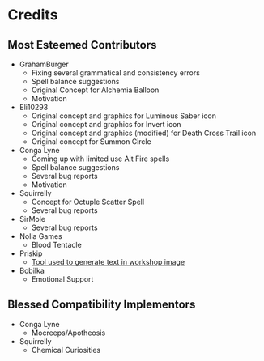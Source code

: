 # Credits
## Most Esteemed Contributors
 * GrahamBurger
   * Fixing several grammatical and consistency errors
   * Spell balance suggestions
   * Original Concept for Alchemia Balloon
   * Motivation
 * Eli10293
   * Original concept and graphics for Luminous Saber icon
   * Original concept and graphics for Invert icon
   * Original concept and graphics (modified) for Death Cross Trail icon
   * Original concept for Summon Circle
 * Conga Lyne
   * Coming up with limited use Alt Fire spells
   * Spell balance suggestions
   * Several bug reports
   * Motivation
 * Squirrelly
   * Concept for Octuple Scatter Spell
   * Several bug reports
 * SirMole
   * Several bug reports
 * Nolla Games
   * Blood Tentacle
 * Priskip
   * [Tool used to generate text in workshop image](https://github.com/Priskip/Noita_Summit_Text_Maker)
 * Bobilka
   * Emotional Support

## Blessed Compatibility Implementors
 * Conga Lyne
   * Mocreeps/Apotheosis
 * Squirrelly
   * Chemical Curiosities
